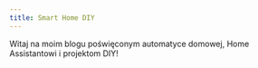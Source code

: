 ```yaml
---
title: Smart Home DIY
---
```


Witaj na moim blogu poświęconym automatyce domowej, Home Assistantowi i projektom DIY!
